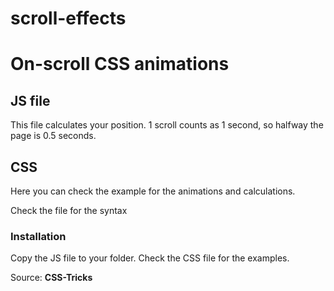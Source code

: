 # scroll-effects

<h1>On-scroll CSS animations</h1>

<h2>JS file</h2>
<p>This file calculates your position. 1 scroll counts as 1 second, so halfway the page is 0.5 seconds.</p>

<h2>CSS</h2>
<p>Here you can check the example for the animations and calculations.</h2>
<p>Check the file for the syntax</p>

<h3>Installation</h3>
Copy the JS file to your folder. Check the CSS file for the examples.

<p>Source: <b>CSS-Tricks</b></p>

